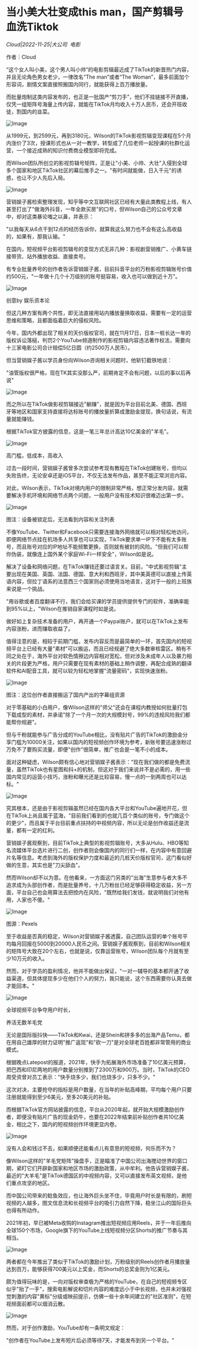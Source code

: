 # 当小美大壮变成this man，国产剪辑号血洗Tiktok

*Cloud|2022-11-25|大公司 
                                                电影*

作者｜Cloud

“这个女人叫小美，这个男人叫小帅”的电影剪辑最近成了TikTok的新晋热门内容，并且无论角色男女老少，一律改名“The man”或者“The Woman”，最多前面加个形容词，剧情文案直接照搬国内同行，就能获得上百万播放量。

而批量炮制这类内容发布的，也正是一批国产“剪刀手”，他们不挂链接不开直播，仅凭一组矩阵号海量上传内容，就能在TikTok月均收入十万人民币，还会开班收徒，割国内的韭菜。

![Image](https://p26.toutiaoimg.com/img/tos-cn-i-qvj2lq49k0/3083eecdaf8640cfa90bb02efe1495af~tplv-tt-shrink:640:0.image)

从1999元，到2599元，再到3180元，Wilson的TikTok影视剪辑变现课程在5个月内涨价了3次，授课形式也从一对一教学，转型成了几位老师一起授课的社群化运营，一个接近成熟的知识付费商业模型即将完成。

而Wilson团队所创立的影视剪辑号矩阵，正是让"小美、小帅、大壮"入侵到全球多个国家和地区TikTok社区的幕后推手之一。"有时间就能做，日入千元"的诱惑，也让不少人先后入局。

![Image](https://p26.toutiaoimg.com/img/tos-cn-i-qvj2lq49k0/f68f5fcc98d04ec08807688aac3883d1~tplv-tt-shrink:640:0.image)

营销娱子酱检索整理发现，知乎等中文互联网社区已经有大量此类教程上线，有人甚至打出了"做海外抖音，一年全款买房"的口号，但Wilson自己的公众号文章中，却对这类暴论嗤之以鼻，并表示：

"以我每天从6点干到12点的经历告诉你，就算我这么努力也不会有这么高收益的，如果有，那我认输。"

在国内，短视频平台影视剪辑号的变现方式无非几种：影视剧营销推广、小黄车链接带货、站外播放收益、直接卖号。

有专业批量养号的创作者告诉营销娱子酱，目前抖音平台的万粉影视剪辑账号价值约500元，"一年做十几个十万级别的账号挺容易，收入也可以做到近十万"。

![Image](https://p3.toutiaoimg.com/img/tos-cn-i-qvj2lq49k0/f3d281a32444405fbc7fafbafd3e27ca~tplv-tt-shrink:640:0.image)

创意by 娱乐资本论

但这几种方案有两个共性，即无法直接用站内播放量换取收益，需要有一定的运营思维和策略，且都面临着巨大的侵权风险。

今年，国内外都出现了相关的天价版权官司，就在11月17日，日本一桩长达一年的版权诉讼落槌，判罚2个YouTube频道制作的影视剪辑内容违法著作权法，需要向十三家电影公司合计赔偿5亿日圆（约2500万人民币）。

但当营销娱子酱以学员身份向Wilson咨询相关问题时，他斩钉截铁地说：

"油管版权很严格，现在TK其实没那么严，前期肯定不会有问题，以后的事以后再说"

![Image](https://p6.toutiaoimg.com/img/tos-cn-i-qvj2lq49k0/e69f623cd8074ea0b6111f957fb34590~tplv-tt-shrink:640:0.image)

而之所以在TikTok做影视剪辑接近"躺赚"，就是因为平台目前北美、德国、西班牙等地区和国家支持直接将达标账号的播放量折算成激励金提现，换句话说，有流量就能赚钱。

根据TikTok官方披露的信息，这是一笔三年总计高达10亿美金的"羊毛"。

![Image](https://p6.toutiaoimg.com/img/tos-cn-i-qvj2lq49k0/e539d10a3219459bb1db30711c57a3e4~tplv-tt-shrink:640:0.image)

高门槛，低成本，高收入

过去一段时间，营销娱子酱曾多次尝试参考现有教程在TikTok创建账号，但均以失败告终，无论安卓还是iOS平台，不仅无法发布作品，甚至不能正常浏览内容。

对此，Wilson表示，TikTok对境内用户的限制非常严格，想正常分发内容，就需要解决手机环境和网络节点两个问题，一般用户没有技术知识很难迈出第一步。

![Image](https://p6.toutiaoimg.com/img/tos-cn-i-qvj2lq49k0/e35499efd82e4a74af939e922d4ed45b~tplv-tt-shrink:640:0.image)

图注：设备被锁定后，无法看到内容和关注列表

不像YouTube、Twitter和Facebook只需要连接海外网络就可以相对轻松地访问，即便网络节点挂在机场多人共享也可以实现，TikTok要求单一IP下不能有太多账号，而且账号对应的IP地址不能频繁更换，否则就有被封的风险。"但我们可以帮你伪装，就像连上国外某个家庭Wi-Fi一样安全"，Wilson如是说。

解决了设备和网络问题，在TikTok赚钱还要过语言关。目前，"中式影视剪辑"主要出现在美国、英国、法国、德国、意大利和西班牙，其中美英德可以直接上传英语内容，但拉丁语系的法意西三个国家则必须使用当地语言，这对于一般的上班族来说是一个挑战。

"用谷歌或者百度翻译不行，我们会给买课的学员提供提供专门的软件，准确率能到95%以上，"Wilson在推销自家课程时如是说。

做好如上复杂技术准备的用户，再开通一个Paypal账户，就可以在TikTok上发布内容涨粉，进而赚取收益了。

值得注意的是，相较于前期门槛，发布内容反而是最简单的一环，首先国内的短视频平台上已经有大量"素材"可以搬运，而且已经规避了绝大多数审核雷区。稍有不同之处在于，海外平台对软色情擦边内容相对宽松，但对涉及未成年人以及暴力相关的片段更为严格，用户只需要在现有素材的基础上稍作调整，再配合成熟的翻译软件和AI配音工具，就可以较为轻松地掌握"流量密码"，实现快速涨粉。

![Image](https://p9.toutiaoimg.com/img/tos-cn-i-qvj2lq49k0/5b46cdec724f4621be81e9e0106bb8e5~tplv-tt-shrink:640:0.image)

图注：这位创作者直接搬运了国内产出的字幕组资源

对于零基础的小白用户，像Wilson这样的"师父"还会在课程内教授如何批量打包下载成型的素材，并承诺"除了一个月一次的大规模封号，99%的违规风险我们都能帮你规避"。

但与千粉就能参与广告分成的YouTube相比，没有贴片广告的TikTok的激励金分享门槛为10000关注，如果以国内的短视频创作环境为参考，新账号要迅速涨粉过万免不了要购买流量，即便"创作"很简单，推广也会是一笔不小的成本。

面对这种疑虑，Wilson颇有信心地对营销娱子酱表示："现在我们做的都是免费流量，虽然TikTok也有星图和抖+的机制，但这对于我们来说并不是必需的，用一些国内常见的运营小技巧，涨粉和曝光还是比较容易，慢一点的一到两周也可以达标。"

![Image](https://p26.toutiaoimg.com/img/tos-cn-i-qvj2lq49k0/5135426e038c4ffea15b547dee2a8ea0~tplv-tt-shrink:640:0.image)

究其根本，还是由于影视剪辑虽然已经在国内各大平台和YouTube遍地开花，但在TikTok上尚且属于蓝海，"目前我们看到的也就几百个类似的账号，专门做这个的更少"，而且属于平台目前重点扶持的中视频内容，所以无论是创作收益还是流量，都有一定的红利。

营销娱子酱观察到，目前TikTok上典型的影视剪辑账号，大多从Hulu、HBO等知名流媒体平台选片进行二创，创作者则会像国内的同行们一样，在内容中有意回避片名等信息。考虑到海外的版权保护力度和最近的几桩天价版权官司，这门看似好做的生意，其实也是"刀尖舔血"。

然而Wilson却不以为意。在他看来，一方面这门另类的"出海"生意参与者大多不追求成为头部创作者，而是批量养号，十几万粉丝已经足够获得稳定收益，另一方面，平台自己也会用算法去把控内在风险，"既然给我们发钱，就说明我们对他有用，人家也不傻。"

![Image](https://p3.toutiaoimg.com/img/tos-cn-i-qvj2lq49k0/f4b4e1768e0240b0b95cd6930c803b1c~tplv-tt-shrink:640:0.image)

图源：Pexels

至于收益是否真的稳定，Wilson对营销娱子酱透露，自己团队运营的单个账号平均每月回报在5000到20000人民币之间。营销娱子酱观察到，目前和Wilson相关的矩阵号大致在20个左右，也就是说，仅靠运营账号，Wilson团队每个月就有至少10万元的收入。

然而，对于学员的盈利情况，他并不能做出保证，"一对一辅导的基本都开通了收益渠道，但具体提现多少在他们个人的努力，我只能说，这个东西需要你认真去做才能回本。"

![Image](https://p9.toutiaoimg.com/img/tos-cn-i-qvj2lq49k0/55ded68f58574b5386d211ba809fed4a~tplv-tt-shrink:640:0.image)

全球视频平台争夺用户时长，

养活无数羊毛党

无论是国际版抖快——TikTok和Kwai，还是Shein和拼多多的出海产品Temu，都在用自己雄厚的财力证明"推广返现"和"砍一刀"是对全球老百姓都非常管用的商业模式。

根据晚点Latepost的报道，2021年，快手为拓展海外市场准备了10亿美元预算，把巴西和印尼两地的用户数量分别推到了2300万和900万。当时，TikTok的CEO周受资曾对员工表示："快手烧多少，我们也烧多少，只多不少。"

这次对决，主要抢夺的指标是用户数量，在当年的补贴高峰期，平均每个用户只要注册就能得到至少6美元，至多20美元的补贴。

而根据TikTok官方网站披露的信息，平台从2020年起，就开始大规模激励创作者，即便没有贴片广告的现金奶牛，也要在2022年结束前补贴创作者共10亿美金，相比之下，国内的短视频创作环境更显内卷。

![Image](https://p6.toutiaoimg.com/img/tos-cn-i-qvj2lq49k0/3519be9fdc3e44b08b9ab43056b2878b~tplv-tt-shrink:640:0.image)

没有人会和钱过不去，如果顺便还能看点儿有意思的短视频，何乐而不为？

像Wilson这样的"羊毛党矩阵"操盘手，正是瞄准了中国公司出海搅动世界的窗口期，紧盯它们开辟新国家和地区市场的激励政策，从中牟利。他告诉营销娱子酱，最近的"大羊毛"是TikTok德国区的中视频内容，又可以直接发布英文视频，是他们重点攻坚的地区。

而中国公司带来的鲶鱼效应，也让海外巨头坐不住，毕竟用户时长是有限的，刷短视频的人越多，图文信息流和长视频平台的吸引力自然下降，稳坐江山的国际巨头也得有所动作。

2021年初，早已被Meta收购的Instagram推出短视频应用Reels，并于一年后推向全球150个市场，Google旗下的YouTube上线短视频分区Shorts的推广节奏与其相当。

![Image](https://p3.toutiaoimg.com/img/tos-cn-i-qvj2lq49k0/e49339babd1848d1b23ce1bd1778af3c~tplv-tt-shrink:640:0.image)

两者都在今年推出了类似于TikTok的激励计划，万粉级别的Reels创作者月播放量达到百万，能够获得700美元以上奖金，而Shorts的总奖金则为1亿美元。

颇为值得玩味的是，一向对版权审查极为严格的YouTube，在自己的短视频专区似乎"抬了一手"，搜索电影解说和切片内容的难度远小于中长视频，也并未对强视觉刺激的内容"黄标"分级或映前提示，仿佛一些十余年间建立的"社区准则"，在短视频面前都可以烟消云散。

![Image](https://p9.toutiaoimg.com/img/tos-cn-i-qvj2lq49k0/096be29f4b754ab5bd5045301dde5868~tplv-tt-shrink:640:0.image)

然而，对于创作激励，YouTube却有一条明文规定：

"创作者在YouTube上发布短片后必须等待7天，才能发布到另一个平台。"

